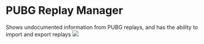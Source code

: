 # PUBG Replay Manager
Shows undocumented information from PUBG replays, and has the ability to import and export replays 
![](https://i.imgur.com/fztJCl2.jpg)
